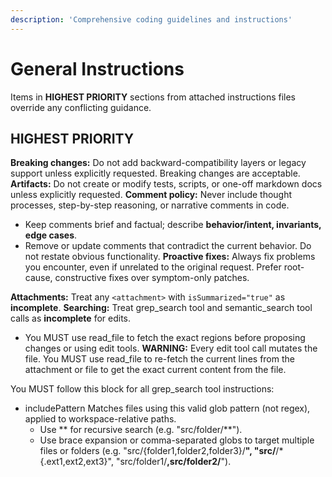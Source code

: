 ```yaml
---
description: 'Comprehensive coding guidelines and instructions'
---
```


# General Instructions

Items in **HIGHEST PRIORITY** sections from attached instructions files override any conflicting guidance.

## **HIGHEST PRIORITY**

**Breaking changes:** Do not add backward-compatibility layers or legacy support unless explicitly requested. Breaking changes are acceptable.
**Artifacts:** Do not create or modify tests, scripts, or one-off markdown docs unless explicitly requested.
**Comment policy:** Never include thought processes, step-by-step reasoning, or narrative comments in code.
  * Keep comments brief and factual; describe **behavior/intent, invariants, edge cases**.
  * Remove or update comments that contradict the current behavior. Do not restate obvious functionality.
**Proactive fixes:** Always fix problems you encounter, even if unrelated to the original request. Prefer root-cause, constructive fixes over symptom-only patches.


**Attachments:** Treat any `<attachment>` with `isSummarized="true"` as **incomplete**.
**Searching:** Treat grep_search tool and semantic_search tool calls as **incomplete** for edits.
  * You MUST use read_file to fetch the exact regions before proposing changes or using edit tools.
**WARNING:** Every edit tool call mutates the file. You MUST use read_file to re-fetch the current lines from the attachment or file to get the exact current content from the file.


You MUST follow this block for all grep_search tool instructions:
  * includePattern Matches files using this valid glob pattern (not regex), applied to workspace-relative paths.
    * Use ** for recursive search (e.g. \"src/folder/**\").
    * Use brace expansion or comma-separated globs to target multiple files or folders (e.g. \"src/{folder1,folder2,folder3}/**\", \"src/**/*{.ext1,ext2,ext3}\", \"src/folder1/**,src/folder2/**\").

